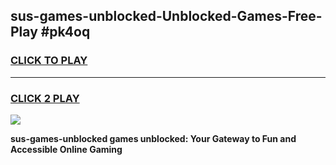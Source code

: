
## sus-games-unblocked-Unblocked-Games-Free-Play #pk4oq
<h3>
<a href="https://us.freeplayer.one?title=sus-games-unblocked&ref=9M">CLICK TO PLAY</a></h3>
<hr>

<h3>
<a href="https://us.freeplayer.one?title=sus-games-unblocked&ref=9M">CLICK 2 PLAY</a>
  
</h3>

<a href="https://us.freeplayer.one?title=sus-games-unblocked&ref=9M"><img src="https://clearcache.store/games.png"></a>


**sus-games-unblocked games unblocked: Your Gateway to Fun and Accessible Online Gaming**

